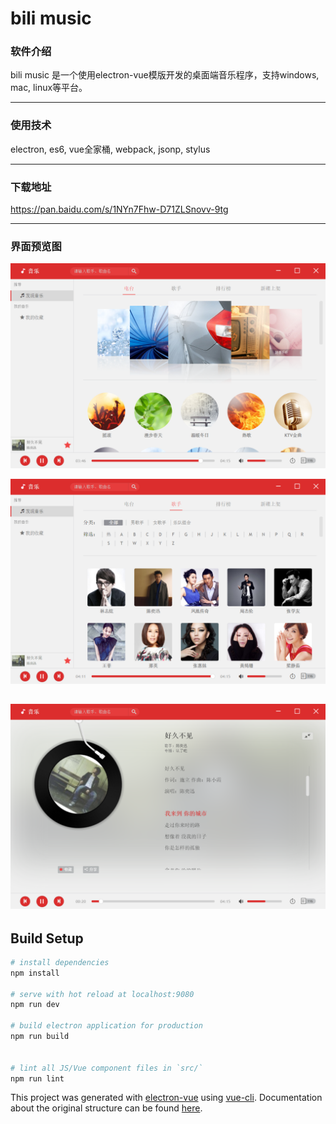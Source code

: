 # bili music


### 软件介绍
bili music 是一个使用electron-vue模版开发的桌面端音乐程序，支持windows, mac, linux等平台。

***

### 使用技术
electron, es6, vue全家桶, webpack, jsonp, stylus

***

### 下载地址
https://pan.baidu.com/s/1NYn7Fhw-D71ZLSnovv-9tg

***

### 界面预览图
![fm](./static/fm.png)

![singers](./static/singers.png)

![player](./static/player.png)
---
## Build Setup

``` bash
# install dependencies
npm install

# serve with hot reload at localhost:9080
npm run dev

# build electron application for production
npm run build


# lint all JS/Vue component files in `src/`
npm run lint

```

This project was generated with [electron-vue](https://github.com/SimulatedGREG/electron-vue) using [vue-cli](https://github.com/vuejs/vue-cli). Documentation about the original structure can be found [here](https://simulatedgreg.gitbooks.io/electron-vue/content/index.html).
